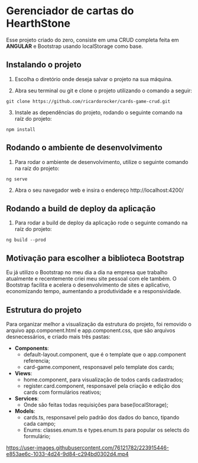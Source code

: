 # Gerenciador de cartas do HearthStone

Esse projeto criado do zero, consiste em uma CRUD completa feita em **ANGULAR** e Bootstrap usando localStorage como base.

## Instalando o projeto
1. Escolha o diretório onde deseja salvar o projeto na sua máquina.

2. Abra seu terminal ou git e clone o projeto utilizando o comando a seguir:
```
git clone https://github.com/ricardorocker/cards-game-crud.git
```
3. Instale as dependências do projeto, rodando o seguinte comando na raíz do projeto:
```
npm install
```

## Rodando o ambiente de desenvolvimento

1. Para rodar o ambiente de desenvolvimento, utilize o seguinte comando na raíz do projeto:
```
ng serve
```
2. Abra o seu navegador web e insira o endereço http://localhost:4200/


## Rodando a build de deploy da aplicação

1. Para rodar a build de deploy da aplicação rode o seguinte comando na raíz do projeto:
```
ng build --prod
```

## Motivação para escolher a biblioteca Bootstrap
Eu já utilizo o Bootstrap no meu dia a dia na empresa que trabalho atualmente e recentemente criei meu site pessoal com ele também. O Bootstrap facilita e acelera o desenvolvimento de sites e aplicativo, economizando tempo, aumentando a produtividade e a responsividade.

## Estrutura do projeto

Para organizar melhor a visualização da estrutura do projeto, foi removido o arquivo app.component.html e app.component.css, que são arquivos desnecessários, e criado mais três pastas:

- **Components**: 
  - default-layout.component, que é o template que o app.component referencia;
  - card-game.component, responsavel pelo template dos cards;
- **Views**: 
  - home.component, para visualização de todos cards cadastrados;
  - register.card.component, responsavel pela criação e edição dos cards com formulários reativos;
- **Services**:
  - Onde são feitas todas requisições para base(localStorage);
- **Models**:
  - cards.ts, responsavel pelo padrão dos dados do banco, tipando cada campo;
  - Enums: classes.enum.ts e types.enum.ts para popular os selects do formulário;

https://user-images.githubusercontent.com/76121782/223915446-e853ae6c-1033-4d24-9d84-c294bd0302d4.mp4
